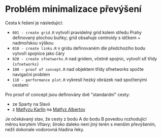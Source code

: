 # Problém minimalizace převýšení

Cesta k řešení je následujicí:

- `001 - create grid.R` vytvoří pravidelný grid kolem středu Prahy definovaný plochou buňky; grid obsahuje centroidy s idčkem + nadmořskou výškou
- `010 - create links.R` v gridu definovaném dle předchozího bodu vytvoří spojnice jako čáry
- `020 - create sfnetworks.R` nad gridem, včetně spojnic, vytvoří síť třídy `{sfnetworks}`
- `100 - proof of concept.R` nad objektem třídy sfnetworks spočte navigační problém
- `110 - performance plot.R` vykreslí hezký obrázek nad spočtenými cestami

Pro proof of concept jsou definovány dvě "standardní" cesty:

- ze Sparty na Slavii
- z [Matfyzu Karlín](https://www.mff.cuni.cz/cs/vnitrni-zalezitosti/budovy-a-arealy/karlin) na [Matfyz Albertov](https://www.mff.cuni.cz/cs/vnitrni-zalezitosti/budovy-a-arealy/karlov)

Je očekávaný stav, že cesty z bodu A do bodu B povedou rozhodující měrou korytem Vltavy; široko daleko není jiný terén s menším převýšením, nežli dokonale vodorovná hladina řeky.
